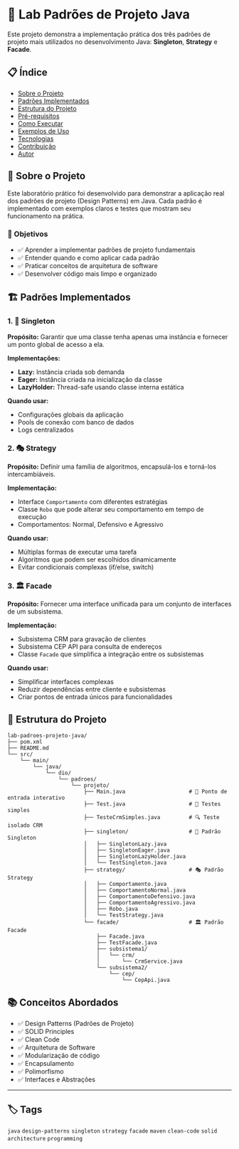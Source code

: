 # 🎯 Lab Padrões de Projeto Java

Este projeto demonstra a implementação prática dos três padrões de projeto mais utilizados no desenvolvimento Java: **Singleton**, **Strategy** e **Facade**.

## 📋 Índice

- [Sobre o Projeto](#sobre-o-projeto)
- [Padrões Implementados](#padrões-implementados)
- [Estrutura do Projeto](#estrutura-do-projeto)
- [Pré-requisitos](#pré-requisitos)
- [Como Executar](#como-executar)
- [Exemplos de Uso](#exemplos-de-uso)
- [Tecnologias](#tecnologias)
- [Contribuição](#contribuição)
- [Autor](#autor)

## 📖 Sobre o Projeto

Este laboratório prático foi desenvolvido para demonstrar a aplicação real dos padrões de projeto (Design Patterns) em Java. Cada padrão é implementado com exemplos claros e testes que mostram seu funcionamento na prática.

### 🎯 Objetivos

- ✅ Aprender a implementar padrões de projeto fundamentais
- ✅ Entender quando e como aplicar cada padrão
- ✅ Praticar conceitos de arquitetura de software
- ✅ Desenvolver código mais limpo e organizado

## 🏗️ Padrões Implementados

### 1. 🔐 Singleton
**Propósito:** Garantir que uma classe tenha apenas uma instância e fornecer um ponto global de acesso a ela.

**Implementações:**
- **Lazy:** Instância criada sob demanda
- **Eager:** Instância criada na inicialização da classe
- **LazyHolder:** Thread-safe usando classe interna estática

**Quando usar:**
- Configurações globais da aplicação
- Pools de conexão com banco de dados
- Logs centralizados

### 2. 🎭 Strategy
**Propósito:** Definir uma família de algoritmos, encapsulá-los e torná-los intercambiáveis.

**Implementação:**
- Interface `Comportamento` com diferentes estratégias
- Classe `Robo` que pode alterar seu comportamento em tempo de execução
- Comportamentos: Normal, Defensivo e Agressivo

**Quando usar:**
- Múltiplas formas de executar uma tarefa
- Algoritmos que podem ser escolhidos dinamicamente
- Evitar condicionais complexas (if/else, switch)

### 3. 🏛️ Facade
**Propósito:** Fornecer uma interface unificada para um conjunto de interfaces de um subsistema.

**Implementação:**
- Subsistema CRM para gravação de clientes
- Subsistema CEP API para consulta de endereços
- Classe `Facade` que simplifica a integração entre os subsistemas

**Quando usar:**
- Simplificar interfaces complexas
- Reduzir dependências entre cliente e subsistemas
- Criar pontos de entrada únicos para funcionalidades

## 📁 Estrutura do Projeto

```
lab-padroes-projeto-java/
├── pom.xml
├── README.md
└── src/
    └── main/
        └── java/
            └── dio/
                └── padroes/
                    └── projeto/
                        ├── Main.java                    # 🚀 Ponto de entrada interativo
                        ├── Test.java                    # 🧪 Testes simples
                        ├── TesteCrmSimples.java         # 🔍 Teste isolado CRM
                        ├── singleton/                   # 🔐 Padrão Singleton
                        │   ├── SingletonLazy.java
                        │   ├── SingletonEager.java
                        │   ├── SingletonLazyHolder.java
                        │   └── TestSingleton.java
                        ├── strategy/                    # 🎭 Padrão Strategy
                        │   ├── Comportamento.java
                        │   ├── ComportamentoNormal.java
                        │   ├── ComportamentoDefensivo.java
                        │   ├── ComportamentoAgressivo.java
                        │   ├── Robo.java
                        │   └── TestStrategy.java
                        └── facade/                      # 🏛️ Padrão Facade
                            ├── Facade.java
                            ├── TestFacade.java
                            ├── subsistema1/
                            │   └── crm/
                            │       └── CrmService.java
                            └── subsistema2/
                                └── cep/
                                    └── CepApi.java
```



## 📚 Conceitos Abordados

- ✅ Design Patterns (Padrões de Projeto)
- ✅ SOLID Principles
- ✅ Clean Code
- ✅ Arquitetura de Software
- ✅ Modularização de código
- ✅ Encapsulamento
- ✅ Polimorfismo
- ✅ Interfaces e Abstrações



---

## 🏷️ Tags

`java` `design-patterns` `singleton` `strategy` `facade` `maven` `clean-code` `solid` `architecture` `programming`
